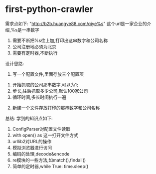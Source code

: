 # first-python-crawler

需求点如下:
"http://b2b.huangye88.com/qiye%s"
这个url是一家企业的介绍,%s是一串数字
1. 需要不断把%s往上加,打印出这串数字和公司名称
3. 公司注册地必须为北京
2. 需要有定时器,不断执行

设计思路:
1. 写一个配置文件,里面存放三个配置项
1) 开始抓取的公司那串数字,可以为1;
2) 步长,往后抓取多少公司,默认100家公司
3) 循环时间,多长时间执行一遍
2. 新建一个文件存放打印的那串数字和公司名称

总结:
学到的知识点如下:
1. ConfigParser对配置文件读取
2. with open() as 这一打开文件方式
3. urllib2对URL的操作
4. 模拟浏览器进行访问
5. 编码的处理,decode&encode
6. re模块的一些方法,如match(),findall()
7. 简单的定时器,while True:  time.sleep()
